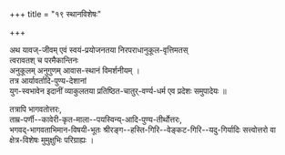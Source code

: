 +++
title = "१९ स्थानविशेषः"

+++

अथ यावज्-जीवम् एवं स्वयं-प्रयोजनतया निरपराधानुकूल-वृत्तिमतस्  
त्वरावतश् च परमैकान्तिनः  
अनुकूलम् अनुगुणम् आवास-स्थानं विमर्शनीयम् ।  
तत्र आर्यावर्तादि-पुण्य-देशानां  
युग-स्वभावेन इदानीं व्याकुलतया प्रतिष्ठित-चातुर्-वर्ण्य-धर्म एव प्रदेशः समुपादेयः ॥

तत्रापि भागवतोत्तरः,  
ताम्र-पर्णी--कावेरी-कृत-माला--पयस्विन्य्-आदि-पुण्य-तीर्थोत्तरः,  
भगवद्-भागवताभिमान-विषयी-भूतः श्रीरङ्ग--हस्ति-गिरि--वेङ्कट-गिरि--यदु-गिर्यादिः सत्त्वोत्तरो वा  
क्षेत्र-विशेषः मुमुक्षुभिः परिग्राह्यः ।

